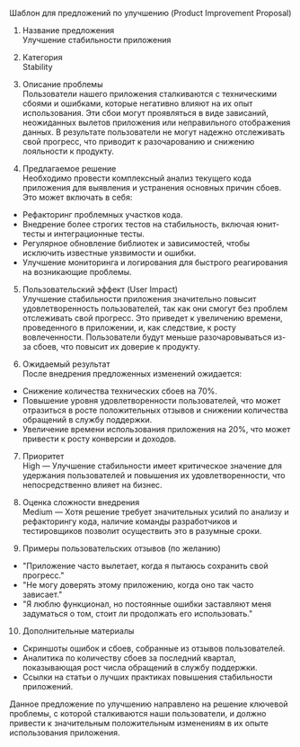 Шаблон для предложений по улучшению (Product Improvement Proposal)

1. Название предложения  
Улучшение стабильности приложения

2. Категория  
Stability

3. Описание проблемы  
Пользователи нашего приложения сталкиваются с техническими сбоями и ошибками, которые негативно влияют на их опыт использования. Эти сбои могут проявляться в виде зависаний, неожиданных вылетов приложения или неправильного отображения данных. В результате пользователи не могут надежно отслеживать свой прогресс, что приводит к разочарованию и снижению лояльности к продукту.

4. Предлагаемое решение  
Необходимо провести комплексный анализ текущего кода приложения для выявления и устранения основных причин сбоев. Это может включать в себя:  
- Рефакторинг проблемных участков кода.  
- Внедрение более строгих тестов на стабильность, включая юнит-тесты и интеграционные тесты.  
- Регулярное обновление библиотек и зависимостей, чтобы исключить известные уязвимости и ошибки.  
- Улучшение мониторинга и логирования для быстрого реагирования на возникающие проблемы.

5. Пользовательский эффект (User Impact)  
Улучшение стабильности приложения значительно повысит удовлетворенность пользователей, так как они смогут без проблем отслеживать свой прогресс. Это приведет к увеличению времени, проведенного в приложении, и, как следствие, к росту вовлеченности. Пользователи будут меньше разочаровываться из-за сбоев, что повысит их доверие к продукту.

6. Ожидаемый результат  
После внедрения предложенных изменений ожидается:  
- Снижение количества технических сбоев на 70%.  
- Повышение уровня удовлетворенности пользователей, что может отразиться в росте положительных отзывов и снижении количества обращений в службу поддержки.  
- Увеличение времени использования приложения на 20%, что может привести к росту конверсии и доходов.

7. Приоритет  
High — Улучшение стабильности имеет критическое значение для удержания пользователей и повышения их удовлетворенности, что непосредственно влияет на бизнес.

8. Оценка сложности внедрения  
Medium — Хотя решение требует значительных усилий по анализу и рефакторингу кода, наличие команды разработчиков и тестировщиков позволит осуществить это в разумные сроки.

9. Примеры пользовательских отзывов (по желанию)  
- "Приложение часто вылетает, когда я пытаюсь сохранить свой прогресс."  
- "Не могу доверять этому приложению, когда оно так часто зависает."  
- "Я люблю функционал, но постоянные ошибки заставляют меня задуматься о том, стоит ли продолжать его использовать."

10. Дополнительные материалы  
- Скриншоты ошибок и сбоев, собранные из отзывов пользователей.  
- Аналитика по количеству сбоев за последний квартал, показывающая рост числа обращений в службу поддержки.  
- Ссылки на статьи о лучших практиках повышения стабильности приложений.  

Данное предложение по улучшению направлено на решение ключевой проблемы, с которой сталкиваются наши пользователи, и должно привести к значительным положительным изменениям в их опыте использования приложения.